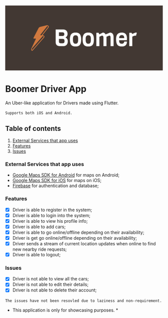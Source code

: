 ![image](https://github.com/gsbakshi/boomer-driver/blob/main/assets/logo/cover.png)
# Boomer Driver App

An Uber-like application for Drivers made using Flutter.

`Supports both iOS and Android.`

## Table of contents

1. [External Services that app uses](#external-services-that-app-uses)
2. [Features](#features)
3. [Issues](#issues)


### External Services that app uses
- [Google Maps SDK for Android](https://developers.google.com/maps/documentation/android-sdk/overview) for maps on Android;
- [Google Maps SDK for iOS](https://developers.google.com/maps/documentation/ios-sdk/overview) for maps on iOS;
- [Firebase](https://firebase.google.com/) for authentication and database;

### Features

- [x] Driver is able to register in the system;
- [x] Driver is able to login into the system;
- [x] Driver is able to view his profile info;
- [x] Driver is able to add cars;
- [x] Driver is able to go online/offline depending on their availability;
- [x] Driver is get go online/offline depending on their availability;
- [x] Driver sends a stream of current location updates when online to find new nearby ride requests;
- [x] Driver is able to logout;

### Issues

- [x] Driver is not able to view all the cars;
- [x] Driver is not able to edit their details;
- [x] Driver is not able to delete their account;

``` The issues have not been resovled due to laziness and non-requirement. ```



* This application is only for showcasing purposes. *